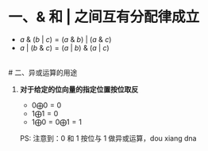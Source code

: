 # 一、& 和 | 之间互有分配律成立
+ $a \ \&\ (b \ |\  c) = (a \ \& \  b)\ | \ (a \ \& \ c)$
+ $a \ | \ (b \ \& \ c) = (a \ | \ b) \ \& \ (a \ | \ c)$
<br>
# 二、异或运算的用途

1. **对于给定的位向量的指定位置按位取反**
	 + $0 \bigoplus 0 = 0$
	 + $1 \bigoplus 1 = 0$
	 + $1 \bigoplus 0 = 0 \bigoplus 1 = 1$

	PS: 注意到：0 和 1 按位与 1 做异或运算，dou xiang dna